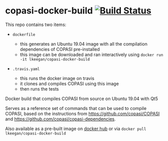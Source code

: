 # copasi-docker-build [![Build Status](https://travis-ci.org/lkeegan/copasi-docker-build.svg?branch=master)](https://travis-ci.org/lkeegan/copasi-docker-build)
This repo contains two items:

  - `dockerfile`
    - this generates an Ubuntu 19.04 image with all the compilation dependencies of COPASI pre-installed
    - this image can be downloaded and ran interactively using `docker run -it lkeegan/copasi-docker-build`
    
  - `.travis.yaml`
    - this runs the docker image on travis
    - it clones and compiles COPASI using this image
    - then runs the tests

Docker build that compiles COPASI from source on Ubuntu 19.04 with Qt5

Serves as a reference set of commands that can be used to compile COPASI, based on the instructions from https://github.com/copasi/COPASI and https://github.com/copasi/copasi-dependencies.

Also available as a pre-built image on [docker hub](https://hub.docker.com/r/lkeegan/copasi-docker-build) or via `docker pull lkeegan/copasi-docker-build`
